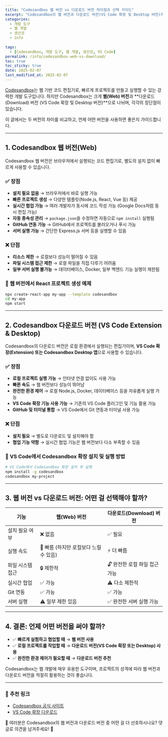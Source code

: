 ```yaml
---
title: "Codesandbox 웹 버전 vs 다운로드 버전 차이점과 선택 가이드"
excerpt: "Codesandbox의 웹 버전과 다운로드 버전(VS Code 확장 및 Desktop 버전)의 차이를 비교하고, 어떤 경우에 어떤 버전을 사용하는 것이 좋은지에 대해 설명합니다. 코드 예제와 함께 자세히 알아봅니다."
categories:
  - 개발 도구
  - 웹 개발
  - 생산성
  - info
  
tags:
  - [Codesandbox, 개발 도구, 웹 개발, 생산성, VS Code]
permalink: /info/codesandbox-web-vs-download/
toc: true
toc_sticky: true
date: 2025-02-07
last_modified_at: 2025-02-07
---
```


[Codesandbox](https://codesandbox.io/)는 웹 기반 코드 편집기로, 빠르게 프로젝트를 만들고 실행할 수 있는 강력한 개발 도구입니다. 하지만 Codesandbox는 크게 **웹(Web) 버전**과 **다운로드(Download) 버전 (VS Code 확장 및 Desktop 버전)**으로 나뉘며, 각각의 장단점이 있습니다.

이 글에서는 두 버전의 차이를 비교하고, 언제 어떤 버전을 사용하면 좋은지 가이드합니다.

---

## 1. Codesandbox 웹 버전(Web)

Codesandbox 웹 버전은 브라우저에서 실행되는 코드 편집기로, 별도의 설치 없이 빠르게 사용할 수 있습니다.

### ✅ **장점**

- **설치 필요 없음** → 브라우저에서 바로 실행 가능
- **빠른 프로젝트 생성** → 다양한 템플릿(Node.js, React, Vue 등) 제공
- **실시간 협업 가능** → 여러 개발자가 동시에 코드 작성 가능 (Google Docs처럼 동시 편집 가능)
- **자동 종속성 관리** → `package.json`을 수정하면 자동으로 `npm install` 실행됨
- **GitHub 연동 가능** → GitHub에서 프로젝트를 불러오거나 푸시 가능
- **서버 실행 가능** → 간단한 Express.js 서버 등을 실행할 수 있음

### ❌ **단점**

- **리소스 제한** → 로컬보다 성능이 떨어질 수 있음
- **파일 시스템 접근 제한** → 로컬 파일을 직접 다루기 어려움
- **일부 서버 실행 불가능** → 데이터베이스, Docker, 일부 백엔드 기능 실행이 제한됨

### 📌 **웹 버전에서 React 프로젝트 생성 예제**
```bash
npx create-react-app my-app --template codesandbox
cd my-app
npm start
```

---

## 2. Codesandbox 다운로드 버전 (VS Code Extension & Desktop)

Codesandbox의 다운로드 버전은 로컬 환경에서 실행되는 편집기이며, **VS Code 확장(Extension) 또는 Codesandbox Desktop 앱**으로 사용할 수 있습니다.

### ✅ **장점**

- **로컬 프로젝트 실행 가능** → 인터넷 연결 없이도 사용 가능
- **빠른 속도** → 웹 버전보다 성능이 뛰어남
- **완전한 환경 제어** → 로컬 Node.js, Docker, 데이터베이스 등을 자유롭게 실행 가능
- **VS Code 확장 기능 사용 가능** → 기존의 VS Code 플러그인 및 기능 활용 가능
- **GitHub 및 터미널 통합** → VS Code에서 Git 연동과 터미널 사용 가능

### ❌ **단점**

- **설치 필요** → 별도로 다운로드 및 설치해야 함
- **협업 기능 약함** → 실시간 협업 기능은 웹 버전보다 다소 부족할 수 있음

### 📌 **VS Code에서 Codesandbox 확장 설치 및 실행 방법**
```bash
# VS Code에서 Codesandbox 확장 설치 후 실행
npm install -g codesandbox
codesandbox my-project
```

---

## 3. 웹 버전 vs 다운로드 버전: 어떤 걸 선택해야 할까?

| 기능 | 웹(Web) 버전 | 다운로드(Download) 버전 |
|------|------------|------------------|
| 설치 필요 여부 | ❌ 없음 | ✅ 필요 |
| 실행 속도 | 🚀 빠름 (하지만 로컬보다 느릴 수 있음) | ⚡ 더 빠름 |
| 파일 시스템 접근 | 🔒 제한적 | 🔓 완전한 로컬 파일 접근 가능 |
| 실시간 협업 | ✅ 가능 | ⚠️ 다소 제한적 |
| Git 연동 | ✅ 가능 | ✅ 가능 |
| 서버 실행 | ⚠️ 일부 제한 있음 | ✅ 완전한 서버 실행 가능 |

---

## 4. 결론: 언제 어떤 버전을 써야 할까?

- ✅ **빠르게 실험하고 협업할 때** → **웹 버전 사용**
- ✅ **로컬 프로젝트를 작업할 때** → **다운로드 버전(VS Code 확장 또는 Desktop) 사용**
- ✅ **완전한 환경 제어가 필요할 때** → **다운로드 버전 추천**

Codesandbox는 웹 개발에 매우 유용한 도구이며, 프로젝트의 성격에 따라 웹 버전과 다운로드 버전을 적절히 활용하는 것이 좋습니다.

---

### 📌 **추천 링크**
- [Codesandbox 공식 사이트](https://codesandbox.io/)
- [VS Code 확장 다운로드](https://marketplace.visualstudio.com/items?itemName=codesandbox.codesandbox)

📢 여러분은 Codesandbox의 웹 버전과 다운로드 버전 중 어떤 걸 더 선호하시나요? 댓글로 의견을 남겨주세요! 🚀

